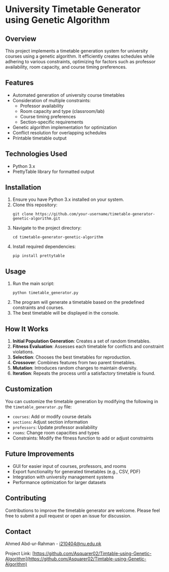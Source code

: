 # University Timetable Generator using Genetic Algorithm

## Overview
This project implements a timetable generation system for university courses using a genetic algorithm. It efficiently creates schedules while adhering to various constraints, optimizing for factors such as professor availability, room capacity, and course timing preferences.

## Features
- Automated generation of university course timetables
- Consideration of multiple constraints:
  - Professor availability
  - Room capacity and type (classroom/lab)
  - Course timing preferences
  - Section-specific requirements
- Genetic algorithm implementation for optimization
- Conflict resolution for overlapping schedules
- Printable timetable output

## Technologies Used
- Python 3.x
- PrettyTable library for formatted output

## Installation
1. Ensure you have Python 3.x installed on your system.
2. Clone this repository:
   ```
   git clone https://github.com/your-username/timetable-generator-genetic-algorithm.git
   ```
3. Navigate to the project directory:
   ```
   cd timetable-generator-genetic-algorithm
   ```
4. Install required dependencies:
   ```
   pip install prettytable
   ```

## Usage
1. Run the main script:
   ```
   python timetable_generator.py
   ```
2. The program will generate a timetable based on the predefined constraints and courses.
3. The best timetable will be displayed in the console.

## How It Works
1. **Initial Population Generation**: Creates a set of random timetables.
2. **Fitness Evaluation**: Assesses each timetable for conflicts and constraint violations.
3. **Selection**: Chooses the best timetables for reproduction.
4. **Crossover**: Combines features from two parent timetables.
5. **Mutation**: Introduces random changes to maintain diversity.
6. **Iteration**: Repeats the process until a satisfactory timetable is found.

## Customization
You can customize the timetable generation by modifying the following in the `timetable_generator.py` file:
- `courses`: Add or modify course details
- `sections`: Adjust section information
- `professors`: Update professor availability
- `rooms`: Change room capacities and types
- Constraints: Modify the fitness function to add or adjust constraints

## Future Improvements
- GUI for easier input of courses, professors, and rooms
- Export functionality for generated timetables (e.g., CSV, PDF)
- Integration with university management systems
- Performance optimization for larger datasets

## Contributing
Contributions to improve the timetable generator are welcome. Please feel free to submit a pull request or open an issue for discussion.

## Contact
Ahmed Abd-ur-Rahman - i210404@nu.edu.pk

Project Link: [https://github.com/Asquarer02/Timtable-using-Genetic-Algorithm](https://github.com/Asquarer02/Timtable-using-Genetic-Algorithm)
